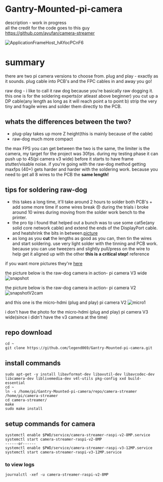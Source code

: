 # Gantry-Mounted-pi-camera
description - work in progress  
all the credit for the code goes to this guy https://github.com/ayufan/camera-streamer

![ApplicationFrameHost_hAYocPCnF6](https://github.com/legend069/Gantry-Mounted-pi-camera/assets/40685552/c8b8f9ff-bf4a-4b5e-b091-0c0ae0ff47a6)

# summary
there are two pi camera versions to choose from.
plug and play - exactly as it sounds. plug cable into PCB's and the FPC cables in and away you go!

raw dog - i like to call it raw dog because you're basically raw dogging it.
  this one is for the soldering experts(or atleast above beginner) you cut up a DP cable(any length as long as it will reach point a to point b)
  strip the very tiny and fragile wires and solder them directly to the PCB.


## whats the differences between the two?
*  plug-play takes up more Z height(this is mainly because of the cable)
*  raw-dog much more compact

  the max FPS you can get between the two is the same, the limiter is the camera, my target for the project was 30fps. during my testing phase it can push up to 45(pi camera v3 wide) before it starts to have frame stutter/visable noise.
  if you're going with the raw-dog method getting maxfps (40+) gets harder and harder with the soldering work. because you need to get all 8 wires to the PCB the **same length!**

## tips for soldering raw-dog
* this takes a long time, it'll take around 2 hours to solder both PCB's + add some more time if some wires break :angry: during the trials i broke around 10 wires during moving from the solder work bench to the printer.
* the pro tip i found that helped out a bunch was to use some cat5e(any solid core network cable) and extend the ends of the DisplayPort cable. and heatshrink the bits in between.[picture](https://github.com/legend069/Gantry-Mounted-pi-camera/blob/main/Pictures/Build%20Process%20Pictures/IMG_20230618_065408.png)
* as long as you **cut** the lengths as good as you can, then tin the wires and start soldering. use very light solder with the tinning and PCB work.
  because you can use tweezers and slightly pull/press on the wire to help get it aligned up with the other **this is a critical step!** reference


if you want more pictures they're [here](https://github.com/legend069/Gantry-Mounted-pi-camera/tree/main/Pictures)

the picture below is the raw-dog camera in action- pi camera V3 wide
![snapshot](https://github.com/legend069/Gantry-Mounted-pi-camera/assets/40685552/941b0a4e-c5f0-426c-9324-be48a6b15a85)

the picture below is the raw-dog camera in action- pi camera V2
![snapshotV2cam](https://github.com/legend069/Gantry-Mounted-pi-camera/assets/40685552/6eda33bf-09a4-4384-833e-e797fe02dddc)

and this one is the micro-hdmi (plug and play) pi camera V2
![micro1](https://github.com/legend069/Gantry-Mounted-pi-camera/assets/40685552/4159db74-939b-44f4-96c7-2cbd8669d326)

i don't have the photo for the micro-hdmi (plug and play) pi camera V3 wide(since i didn't have the v3 camera at the time) 





## repo download
```
cd ~
git clone https://github.com/legend069/Gantry-Mounted-pi-camera.git
```
## install commands
```
sudo apt-get -y install libavformat-dev libavutil-dev libavcodec-dev libcamera-dev liblivemedia-dev v4l-utils pkg-config xxd build-essential
cd ~
ln -s /home/pi/Gantry-Mounted-pi-camera/repo/camera-streamer /home/pi/camera-streamer
cd camera-streamer/
make
sudo make install
```
## setup commands for camera
```
systemctl enable $PWD/service/camera-streamer-raspi-v2-8MP.service 
systemctl start camera-streamer-raspi-v2-8MP 
------or------ 
systemctl enable $PWD/service/camera-streamer-raspi-v3-12MP.service 
systemctl start camera-streamer-raspi-v3-12MP.service 
```
### to view logs
``journalctl -xef -u camera-streamer-raspi-v2-8MP ``
